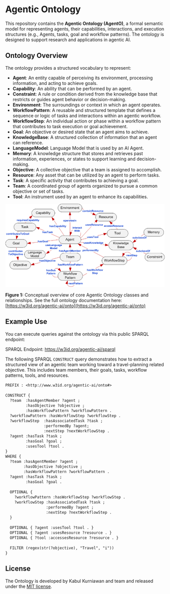 # Agentic Ontology

This repository contains the **Agentic Ontology (AgentO)**, a formal semantic model for representing agents, their capabilities, interactions, and execution structures (e.g., Agents, tasks, goal  and workflow patterns). The ontology is designed to support research and applications in agentic AI.

## Ontology Overview

The ontology provides a structured vocabulary to represent:

* **Agent**: An entity capable of perceiving its environment, processing information, and acting to achieve goals.
* **Capability**: An ability that can be performed by an agent.
* **Constraint**: A rule or condition derived from the knowledge base that restricts or guides agent behavior or decision-making.
* **Environment**: The surroundings or context in which an agent operates.
* **WorkflowPattern**: A reusable and structured template that defines a sequence or logic of tasks and interactions within an agentic workflow.
* **WorkflowStep**: An individual action or phase within a workflow pattern that contributes to task execution or goal achievement.
* **Goal**: An objective or desired state that an agent aims to achieve.
* **KnowledgeBase**: A structured collection of information that an agent can reference.
* **LanguageModel**: Language Model that is used by an AI Agent.
* **Memory**: A knowledge structure that stores and retrieves past information, experiences, or states to support learning and decision-making.
* **Objective**: A collective objective that a team is assigned to accomplish.
* **Resource**: Any asset that can be utilized by an agent to perform tasks.
* **Task**: A specific activity that contributes to achieving a goal.
* **Team**: A coordinated group of agents organized to pursue a common objective or set of tasks.
* **Tool**: An instrument used by an agent to enhance its capabilities.


![Agentic Ontology (Agento) Overview](./agentO.png)



**Figure 1:** Conceptual overview of core Agentic Ontology classes and relationships. See the full ontology documentation here: [https://w3id.org/agentic-ai/onto](https://w3id.org/agentic-ai/onto)



## Example Use

You can execute queries against the ontology via this public SPARQL endpoint:

SPARQL Endpoint: https://w3id.org/agentic-ai/sparql

The following SPARQL `CONSTRUCT` query demonstrates how to extract a structured view of an agentic team working toward a travel-planning related objective. This includes team members, their goals, tasks, workflow patterns, tools, and resources.

```sparql
PREFIX : <http://www.w3id.org/agentic-ai/onto#>

CONSTRUCT {
  ?team  :hasAgentMember ?agent ;
         :hasObjective ?objective ;
         :hasWorkflowPattern ?workflowPattern .
  ?workflowPattern :hasWorkflowStep ?workflowStep .
  ?workflowStep  :hasAssociatedTask ?task ;
                 :performedBy ?agent;
                 :nextStep ?nextWorkflowStep .
  ?agent :hasTask ?task ;
         :hasGoal ?goal ;
         :usesTool ?tool .
} 
WHERE {
  ?team :hasAgentMember ?agent ; 
        :hasObjective ?objective ;
        :hasWorkflowPattern ?workflowPattern .
  ?agent :hasTask ?task ; 
         :hasGoal ?goal .

  OPTIONAL {
    ?workflowPattern :hasWorkflowStep ?workflowStep .
    ?workflowStep :hasAssociatedTask ?task ;
                  :performedBy ?agent ; 
                  :nextStep ?nextWorkflowStep .
  }

  OPTIONAL { ?agent :usesTool ?tool . }
  OPTIONAL { ?agent :usesResource ?resource . }
  OPTIONAL { ?tool :accessesResource ?resource . }

  FILTER (regex(str(?objective), "Travel", "i"))
}
```
## License

The Ontology is developed by Kabul Kurniawan and team and released under the [MIT license](http://opensource.org/licenses/MIT). 

